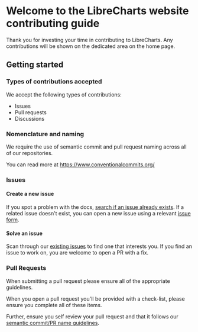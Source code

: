 # Welcome to the LibreCharts website contributing guide 

Thank you for investing your time in contributing to LibreCharts. Any contributions will be shown on the dedicated area on the home page.

## Getting started

### Types of contributions accepted

We accept the following types of contributions:
- Issues
- Pull requests
- Discussions 

### Nomenclature and naming

We require the use of semantic commit and pull request naming across all of our repositories.

You can read more at https://www.conventionalcommits.org/

### Issues

#### Create a new issue

If you spot a problem with the docs, [search if an issue already exists](https://docs.github.com/en/github/searching-for-information-on-github/searching-on-github/searching-issues-and-pull-requests#search-by-the-title-body-or-comments). If a related issue doesn't exist, you can open a new issue using a relevant [issue form](https://github.com/librecharts/webpage/issues/new/choose).

#### Solve an issue

Scan through our [existing issues](https://github.com/librecharts/webpage/issues) to find one that interests you.  If you find an issue to work on, you are welcome to open a PR with a fix.

### Pull Requests

When submitting a pull request please ensure all of the appropriate guidelines.

When you open a pull request you'll be provided with a check-list, please ensure you complete all of these items.

Further, ensure you self review your pull request and that it follows our [semantic commit/PR name guidelines](#nomenclature-and-naming).
